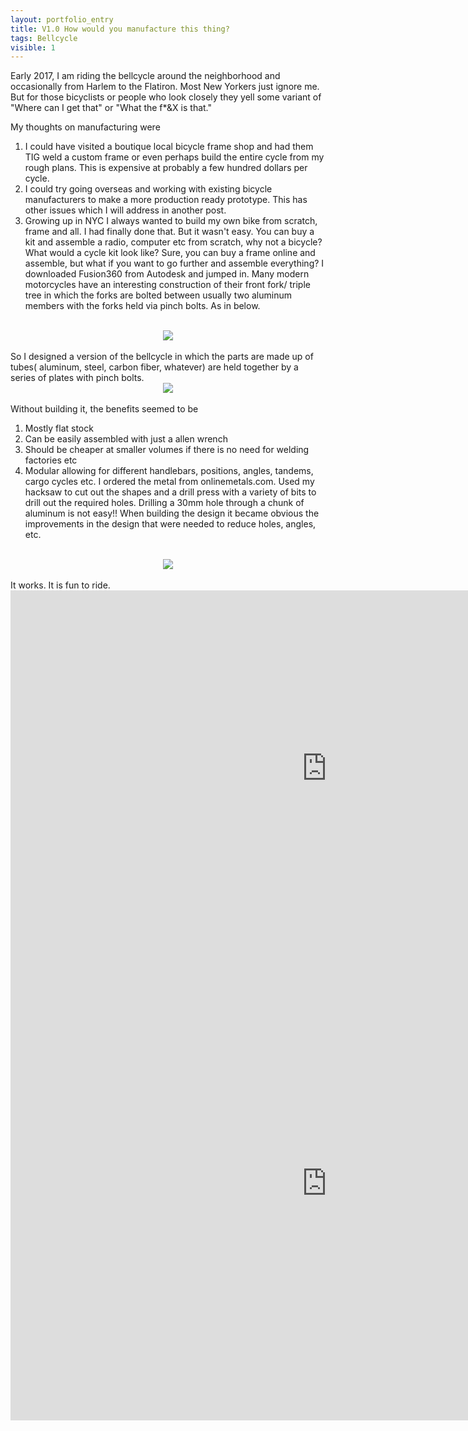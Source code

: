 ```yaml
---
layout: portfolio_entry
title: V1.0 How would you manufacture this thing?
tags: Bellcycle
visible: 1
---
```

Early 2017, I am riding the bellcycle around the neighborhood and occasionally from Harlem to the Flatiron. Most New Yorkers just ignore me. But for those bicyclists or people who look closely they yell some variant of "Where can I get that" or "What the f*&X is that." 

My thoughts on manufacturing were

1. I could have visited a boutique local bicycle frame shop and had them TIG weld a custom frame or even perhaps build the entire cycle from my rough plans.  This is expensive at probably a few hundred dollars per cycle. 
2. I could try going overseas and working with existing bicycle manufacturers to make a more production ready prototype. This has other issues which I will address in another post.
3. Growing up in NYC I always wanted to build my own bike from scratch, frame and all. I had finally done that. But it wasn't easy. You can buy a kit and assemble a radio, computer etc from scratch, why not a bicycle? What would a cycle kit look like? Sure, you can buy a frame online and assemble, but what if you want to go further and assemble everything?
I downloaded Fusion360 from Autodesk and jumped in. Many modern motorcycles have an interesting construction of their front fork/ triple tree in which the forks are bolted between usually two aluminum members with the forks held via pinch bolts. As in below. 
<br>
<div style="text-align:center"><img src ="../../img/bellcycleblog/post9/page1.jpeg" /></div>
<br>
So I designed a version of the bellcycle in which the parts are made up of tubes( aluminum, steel, carbon fiber, whatever) are held together by a series of plates with pinch bolts. 
<br>
<div style="text-align:center"><img src ="../../img/bellcycleblog/post9/page2.png" /></div>
<br>
Without building it, the benefits seemed to be

1. Mostly flat stock
2. Can be easily assembled with just a allen wrench
3. Should be cheaper at smaller volumes if there is no need for welding factories etc
4. Modular allowing for different handlebars, positions, angles, tandems, cargo cycles etc. 
I ordered the metal from onlinemetals.com. Used my hacksaw to cut out the shapes and a drill press with a variety of bits to drill out the required holes. Drilling a 30mm hole through a chunk of aluminum is not easy!! When building the design it became obvious the improvements in the design that were needed to reduce holes, angles, etc. 
<br>
<div style="text-align:center"><img src ="../../img/bellcycleblog/post9/page3.jpg" /></div>
<br>
It works. It is fun to ride. 

<iframe width="1012" height="569" src="https://www.youtube.com/embed/LPU9LTHcmaw" frameborder="0" allow="accelerometer; autoplay; encrypted-media; gyroscope; picture-in-picture" allowfullscreen></iframe>
<iframe width="1012" height="759" src="https://www.youtube.com/embed/M5m6uqV86Sk" frameborder="0" allow="accelerometer; autoplay; encrypted-media; gyroscope; picture-in-picture" allowfullscreen></iframe>